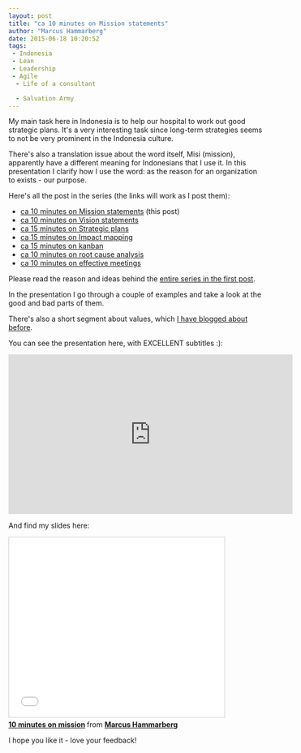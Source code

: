 ```yaml
---
layout: post
title: "ca 10 minutes on Mission statements"
author: "Marcus Hammarberg"
date: 2015-06-18 10:20:52
tags:
 - Indonesia
 - Lean
 - Leadership
 - Agile
  - Life of a consultant

  - Salvation Army
---
```



My main task here in Indonesia is to help our hospital to work out good strategic plans. It's a very interesting task since long-term strategies seems to not be very prominent in the Indonesia culture.

There's also a translation issue about the word itself, Misi (mission), apparently have a different meaning for Indonesians that I use it. In this presentation I clarify how I use the word: as the reason for an organization to exists - our purpose.

Here's all the post in the series (the links will work as I post them):

* [ca 10 minutes on Mission statements](/2015/06/ca-minutes-on-mission.html) (this post)
* [ca 10 minutes on Vision statements](/2015/06/ca-minutes-on-vision-statements.html)
* [ca 15 minutes on Strategic plans](/2015/06/ca-minutes-on-strategic-plans.html)
* [ca 15 minutes on Impact mapping](/2015/06/ca-minutes-on-impact-mapping.html)
* [ca 15 minutes on kanban](/2015/06/ca-minutes-on-kanban.html)
* [ca 10 minutes on root cause analysis](/2015/07/ca-minutes-on-root-cause-analysis.html)
* [ca 10 minutes on effective meetings](/2015/08/ca-minutes-on-effective-meetings.html)

Please read the reason and ideas behind the [entire series in the first post](/2015/06/new-series-marcus-on-business.html).

<!-- excerpt-end -->

In the presentation I go through a couple of examples and take a look at the good and bad parts of them.

There's also a short segment about values, which [I have blogged about before](http://www.marcusoft.net/2014/09/values.html).

You can see the presentation here, with EXCELLENT subtitles :):
<iframe width="560" height="315" src="https://www.youtube.com/embed/MkLhlJyfpsw" frameborder="0" allowfullscreen></iframe>

And find my slides here:
<iframe src="//www.slideshare.net/slideshow/embed_code/key/uicMrPHEsxnd83" width="425" height="355" frameborder="0" marginwidth="0" marginheight="0" scrolling="no" style="border:1px solid #CCC; border-width:1px; margin-bottom:5px; max-width: 100%;" allowfullscreen> </iframe> <div style="margin-bottom:5px"> <strong> <a href="//www.slideshare.net/marcusoftnet/10-minutes-on-mission" title="10 minutes on mission" target="_blank">10 minutes on mission</a> </strong> from <strong><a href="//www.slideshare.net/marcusoftnet" target="_blank">Marcus Hammarberg</a></strong> </div>

I hope you like it - love your feedback!
